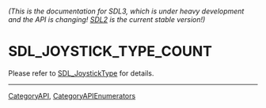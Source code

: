 ###### (This is the documentation for SDL3, which is under heavy development and the API is changing! [SDL2](https://wiki.libsdl.org/SDL2/) is the current stable version!)
# SDL_JOYSTICK_TYPE_COUNT

Please refer to [SDL_JoystickType](SDL_JoystickType) for details.

----
[CategoryAPI](CategoryAPI), [CategoryAPIEnumerators](CategoryAPIEnumerators)


